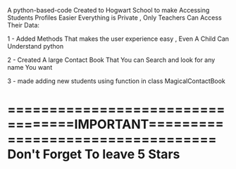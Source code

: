 A python-based-code Created to Hogwart School to make Accessing Students Profiles Easier
Everything is Private , Only Teachers Can Access Their Data:

  1 - Added Methods That makes the user experience easy , Even A Child Can Understand python

  2 - Created A large Contact Book That You can Search and look for any name You want

  3 - made adding new students using function in class MagicalContactBook



==================================IMPORTANT==================================
                      Don't Forget To leave 5 Stars
=============================================================================
